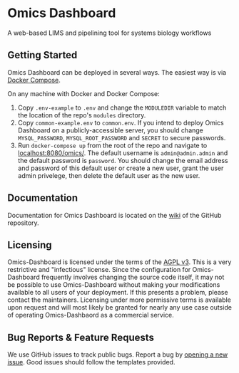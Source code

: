 # Omics Dashboard

A web-based LIMS and pipelining tool for systems biology workflows

## Getting Started
Omics Dashboard can be deployed in several ways. The easiest way is via [Docker Compose](https://docs.docker.com/compose/).

On any machine with Docker and Docker Compose:
1. Copy `.env-example` to `.env` and change the `MODULEDIR` variable to match the location of the repo's `modules` directory.
2. Copy `common-example.env` to `common.env`. If you intend to deploy Omics Dashboard on a publicly-accessible server, you should change `MYSQL_PASSWORD`, `MYSQL_ROOT_PASSWORD` and `SECRET` to secure passwords.
3. Run `docker-compose up` from the root of the repo and navigate to [localhost:8080/omics/](http://localhost:8080/omics). The default username is `admin@admin.admin` and the default password is `password`. You should change the email address and password of this default user or create a new user, grant the user admin privelege, then delete the default user as the new user.

## Documentation
Documentation for Omics Dashboard is located on the [wiki](https://github.com/BiRG/Omics-Dashboard/wiki) of the GitHub repository.

## Licensing
Omics-Dashboard is licensed under the terms of the [AGPL v3](https://choosealicense.com/licenses/agpl-3.0/). This is a very restrictive and "infectious" license. Since the configuration for Omics-Dashboard frequently involves changing the source code itself, it may not be possible to use Omics-Dashboard without making your modifications available to all users of your deployment. If this presents a problem, please contact the maintainers. Licensing under more permissive terms is available upon request and will most likely be granted for nearly any use case outside of operating Omics-Dashbaord as a commercial service.

## Bug Reports & Feature Requests
We use GitHub issues to track public bugs. Report a bug by [opening a new issue](https://github.com/BiRG/Omics-Dashboard/issues/new/choose). Good issues should follow the templates provided.
